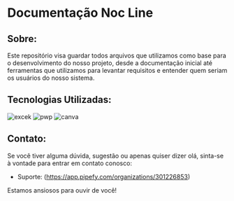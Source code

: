 # Documentação Noc Line

## Sobre:

Este repositório visa guardar todos arquivos que utilizamos como base para o desenvolvimento do nosso projeto, desde a documentação inicial até ferramentas que utilizamos para levantar requisitos e entender quem seriam os usuários do nosso sistema. 



## Tecnologias Utilizadas:
![excek](https://img.shields.io/badge/Microsoft_Excel-217346?style=for-the-badge&logo=microsoft-excel&logoColor=white)
![pwp](https://img.shields.io/badge/Microsoft_PowerPoint-B7472A?style=for-the-badge&logo=microsoft-powerpoint&logoColor=white)
![canva](https://img.shields.io/badge/Canva-%2300C4CC.svg?&style=for-the-badge&logo=Canva&logoColor=white)


	

## Contato:

Se você tiver alguma dúvida, sugestão ou apenas quiser dizer olá, sinta-se à vontade para entrar em contato conosco:

- Suporte: (https://app.pipefy.com/organizations/301226853)

Estamos ansiosos para ouvir de você!

